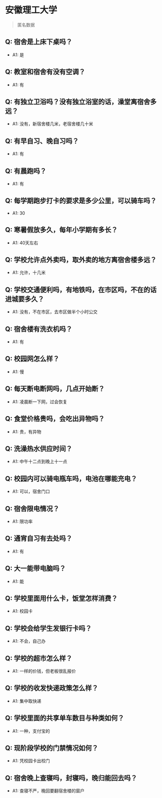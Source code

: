 # 安徽理工大学

> 匿名数据

## Q: 宿舍是上床下桌吗？

- A1: 是

## Q: 教室和宿舍有没有空调？

- A1: 有

## Q: 有独立卫浴吗？没有独立浴室的话，澡堂离宿舍多远？

- A1: 没有，新宿舍楼几米，老宿舍楼几十米

## Q: 有早自习、晚自习吗？

- A1: 有

## Q: 有晨跑吗？

- A1: 有

## Q: 每学期跑步打卡的要求是多少公里，可以骑车吗？

- A1: 30

## Q: 寒暑假放多久，每年小学期有多长？

- A1: 40天左右

## Q: 学校允许点外卖吗，取外卖的地方离宿舍楼多远？

- A1: 允许，十几米

## Q: 学校交通便利吗，有地铁吗，在市区吗，不在的话进城要多久？

- A1: 没有，不在市区，去市区做半个小时公交

## Q: 宿舍楼有洗衣机吗？

- A1: 有

## Q: 校园网怎么样？

- A1: 慢

## Q: 每天断电断网吗，几点开始断？

- A1: 凌晨断一下网，过会恢复

## Q: 食堂价格贵吗，会吃出异物吗？

- A1: 贵，有异物

## Q: 洗澡热水供应时间？

- A1: 中午十二点到晚上十一点

## Q: 校园内可以骑电瓶车吗，电池在哪能充电？

- A1: 可以，宿舍门口

## Q: 宿舍限电情况？

- A1: 限功率

## Q: 通宵自习有去处吗？

- A1: 有

## Q: 大一能带电脑吗？

- A1: 能

## Q: 学校里面用什么卡，饭堂怎样消费？

- A1: 校园卡

## Q: 学校会给学生发银行卡吗？

- A1: 不会，自己办

## Q: 学校的超市怎么样？

- A1: 一样的价钱，但老板很乱报价

## Q: 学校的收发快递政策怎么样？

- A1: 集中取快递

## Q: 学校里面的共享单车数目与种类如何？

- A1: 一种，支付宝的

## Q: 现阶段学校的门禁情况如何？

- A1: 凭校园卡出校门

## Q: 宿舍晚上查寝吗，封寝吗，晚归能回去吗？

- A1: 查寝不严，晚回要翻宿舍楼的窗户